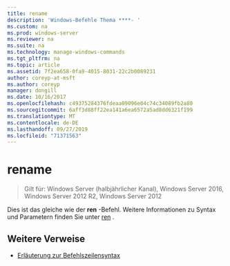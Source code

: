 ```yaml
---
title: rename
description: 'Windows-Befehle Thema ****- '
ms.custom: na
ms.prod: windows-server
ms.reviewer: na
ms.suite: na
ms.technology: manage-windows-commands
ms.tgt_pltfrm: na
ms.topic: article
ms.assetid: 7f2ea658-0fa9-4015-8031-22c2b0089231
author: coreyp-at-msft
ms.author: coreyp
manager: dongill
ms.date: 10/16/2017
ms.openlocfilehash: c49375284376fdeaa09096e04c74c34089fb2a80
ms.sourcegitcommit: 6aff3d88ff22ea141a6ea6572a5ad8dd6321f199
ms.translationtype: MT
ms.contentlocale: de-DE
ms.lasthandoff: 09/27/2019
ms.locfileid: "71371563"
---
```

# <a name="rename"></a>rename

>Gilt für: Windows Server (halbjährlicher Kanal), Windows Server 2016, Windows Server 2012 R2, Windows Server 2012

Dies ist das gleiche wie der **ren** -Befehl.
Weitere Informationen zu Syntax und Parametern finden Sie unter [ren](ren.md) .
## <a name="additional-references"></a>Weitere Verweise
-   [Erläuterung zur Befehlszeilensyntax](command-line-syntax-key.md)

